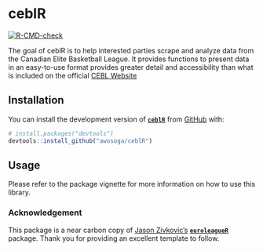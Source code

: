 
<!-- README.md is generated from README.Rmd. Please edit that file -->

# ceblR

<!-- badges: start -->

[![R-CMD-check](https://github.com/awosoga/ceblR/actions/workflows/R-CMD-check.yaml/badge.svg)](https://github.com/awosoga/ceblR/actions/workflows/R-CMD-check.yaml)
<!-- badges: end -->

The goal of ceblR is to help interested parties scrape and analyze data
from the Canadian Elite Basketball League. It provides functions to
present data in an easy-to-use format provides greater detail and
accessibility than what is included on the official [CEBL
Website](https://cebl.ca)

## Installation

You can install the development version of
[**`ceblR`**](https://github.com/awosoga/ceblR) from
[GitHub](https://github.com/) with:

``` r
# install.packages("devtools")
devtools::install_github("awosoga/ceblR")
```

## Usage

Please refer to the package vignette for more information on how to use
this library.

### Acknowledgement

This package is a near carbon copy of [Jason
Zivkovic’s](https://twitter.com/jaseziv)
[**`euroleagueR`**](https://github.com/JaseZiv/euroleagueR/) package.
Thank you for providing an excellent template to follow.
